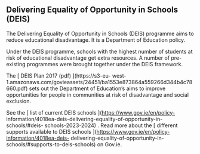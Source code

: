 ##  Delivering Equality of Opportunity in Schools (DEIS)

The Delivering Equality of Opportunity in Schools (DEIS) programme aims to
reduce educational disadvantage. It is a Department of Education policy.

Under the DEIS programme, schools with the highest number of students at risk
of educational disadvantage get extra resources. A number of pre-existing
programmes were brought together under the DEIS framework.

The [ DEIS Plan 2017 (pdf) ](https://s3-eu-
west-1.amazonaws.com/govieassets/24451/ba1553e873864a559266d344b4c78660.pdf)
sets out the Department of Education’s aims to improve opportunities for
people in communities at risk of disadvantage and social exclusion.

See the [ list of current DEIS schools ](https://www.gov.ie/en/policy-
information/4018ea-deis-delivering-equality-of-opportunity-in-schools/#deis-
schools-2023-2024) . Read more about the [ different supports available to
DEIS schools ](https://www.gov.ie/en/policy-information/4018ea-deis-
delivering-equality-of-opportunity-in-schools/#supports-to-deis-schools) on
Gov.ie.
